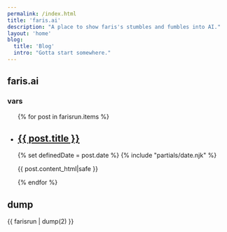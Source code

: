 ```yaml
---
permalink: /index.html
title: 'faris.ai'
description: "A place to show faris's stumbles and fumbles into AI."
layout: 'home'
blog:
  title: 'Blog'
  intro: "Gotta start somewhere."
---
```


## faris.ai


### vars

<article class="wrapper region">
    <ul class="grid mt-l-xl" role="list" data-rows="masonry" data-layout="50-50">
    {% for post in farisrun.items %}
        <li class="card flow overflow-hidden">
          <h2>
            <a href="{{ post.url | url }}">{{ post.title }}</a>
          </h2>
          {% set definedDate = post.date %} {% include "partials/date.njk" %}
          <p>{{ post.content_html|safe }}</p>
        </li>
    {% endfor %}
    </ul>
</article>


## dump

{{ farisrun | dump(2) }}
